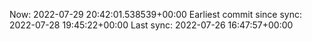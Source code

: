 Now: 2022-07-29 20:42:01.538539+00:00 Earliest commit since sync: 2022-07-28 19:45:22+00:00 Last sync: 2022-07-26 16:47:57+00:00

